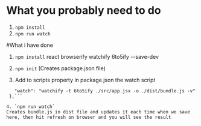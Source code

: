 # What you probably need to do
1. `npm install`
2. `npm run watch`

#What i have done
1. `npm install`
react browserify watchify 6to5ify --save-dev
2. `npm init`
(Creates package.json file)

3. Add to scripts property in package.json the watch script

 ``` "scripts": {
    "watch": "watchify -t 6to5ify ./src/app.jsx -o ./dist/bundle.js -v"
  },```

4. `npm run watch`
 Creates bundle.js in dist file and updates it each time when we save here, then hit refresh on browser and you will see the result


